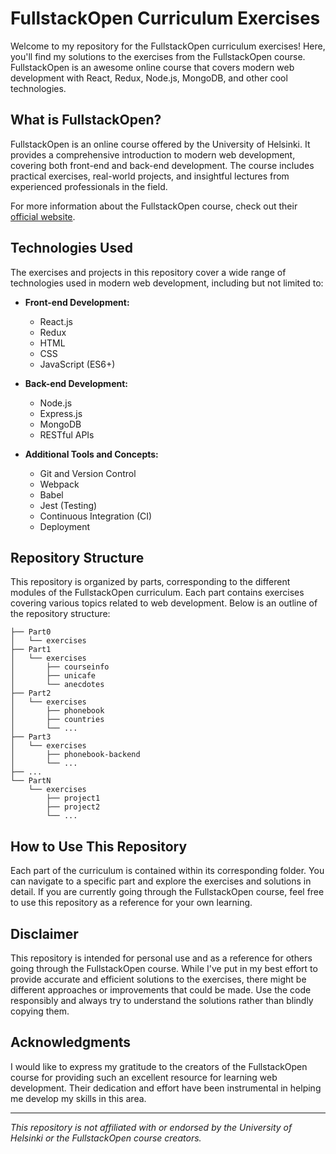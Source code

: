 # FullstackOpen Curriculum Exercises

Welcome to my repository for the FullstackOpen curriculum exercises! Here, you'll find my solutions to the exercises from the FullstackOpen course. FullstackOpen is an awesome online course that covers modern web development with React, Redux, Node.js, MongoDB, and other cool technologies.

## What is FullstackOpen?

FullstackOpen is an online course offered by the University of Helsinki. It provides a comprehensive introduction to modern web development, covering both front-end and back-end development. The course includes practical exercises, real-world projects, and insightful lectures from experienced professionals in the field.

For more information about the FullstackOpen course, check out their [official website](https://fullstackopen.com).

## Technologies Used

The exercises and projects in this repository cover a wide range of technologies used in modern web development, including but not limited to:

- **Front-end Development:**
  - React.js
  - Redux
  - HTML
  - CSS
  - JavaScript (ES6+)

- **Back-end Development:**
  - Node.js
  - Express.js
  - MongoDB
  - RESTful APIs

- **Additional Tools and Concepts:**
  - Git and Version Control
  - Webpack
  - Babel
  - Jest (Testing)
  - Continuous Integration (CI)
  - Deployment


## Repository Structure

This repository is organized by parts, corresponding to the different modules of the FullstackOpen curriculum. Each part contains exercises covering various topics related to web development. Below is an outline of the repository structure:

```
├── Part0
│   └── exercises
├── Part1
│   └── exercises
│       ├── courseinfo
│       ├── unicafe
│       └── anecdotes
├── Part2
│   └── exercises
│       ├── phonebook
│       ├── countries
│       └── ...
├── Part3
│   └── exercises
│       ├── phonebook-backend
│       └── ...
├── ...
└── PartN
    └── exercises
        ├── project1
        ├── project2
        └── ...
```

## How to Use This Repository

Each part of the curriculum is contained within its corresponding folder. You can navigate to a specific part and explore the exercises and solutions in detail. If you are currently going through the FullstackOpen course, feel free to use this repository as a reference for your own learning.

## Disclaimer

This repository is intended for personal use and as a reference for others going through the FullstackOpen course. While I've put in my best effort to provide accurate and efficient solutions to the exercises, there might be different approaches or improvements that could be made. Use the code responsibly and always try to understand the solutions rather than blindly copying them.

## Acknowledgments

I would like to express my gratitude to the creators of the FullstackOpen course for providing such an excellent resource for learning web development. Their dedication and effort have been instrumental in helping me develop my skills in this area.

---

*This repository is not affiliated with or endorsed by the University of Helsinki or the FullstackOpen course creators.*
